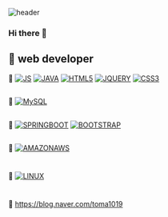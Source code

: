 ![header](https://capsule-render.vercel.app/api?type=Waving&color=auto&height=300&section=header&text=Hello%20World&fontSize=90)

### Hi there 👋

## 🔭 web developer

🌱 [![JS](https://img.shields.io/badge/JavaScript-F7DF1E?style=flat-square&logo=JavaScript&logoColor=black)](github.com/Joowon0220/TODO-List) [![JAVA](https://img.shields.io/badge/Java-007396?style=flat-square&logo=Java&logoColor=black)](github.com/Joowon0220/TODO-List) [![HTML5](https://img.shields.io/badge/HTML5-E34F26?style=flat-square&logo=HTML5&logoColor=black)](github.com/Joowon0220/TODO-List) [![JQUERY](https://img.shields.io/badge/jQuery-0769AD?style=flat-square&logo=jQuery&logoColor=black)](github.com/Joowon0220/TODO-List) [![CSS3](https://img.shields.io/badge/CSS3-1572B6?style=flat-square&logo=CSS3&logoColor=black)](github.com/Joowon0220/TODO-List)         

##
🌱 [![MySQL](https://img.shields.io/badge/MySQL-4479A1?style=flat-square&logo=MySQL&logoColor=black)](github.com/Joowon0220/TODO-List)         

##
🌱 [![SPRINGBOOT](https://img.shields.io/badge/SpringBoot-4479A1?style=flat-square&logo=SpringBoot&logoColor=black)](github.com/Joowon0220/TODO-List) [![BOOTSTRAP](https://img.shields.io/badge/Bootstrap-6DB33F?style=flat-square&logo=Bootstrap&logoColor=black)](github.com/Joowon0220/TODO-List)         
##
🌱 [![AMAZONAWS](https://img.shields.io/badge/AmazonAWS-232F3E?style=flat-square&logo=AmazonAWS&logoColor=black)](github.com/Joowon0220/TODO-List)         
#
🌱 [![LINUX](https://img.shields.io/badge/Linux-FCC624?style=flat-square&logo=Linux&logoColor=black)](github.com/Joowon0220/TODO-List)         
#
💬 https://blog.naver.com/toma1019
<!--
**eunji-seo/eunji-seo** is a ✨ _special_ ✨ repository because its `README.md` (this file) appears on your GitHub profile.

Here are some ideas to get you started:

- 🔭 I’m currently working on ...
- 🌱 I’m currently learning ...
- 👯 I’m looking to collaborate on ...
- 🤔 I’m looking for help with ...
- 💬 Ask me about ...
- 📫 How to reach me: ...
- 😄 Pronouns: ...
- ⚡ Fun fact: ...
-->
